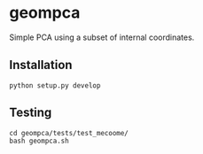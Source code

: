 # geompca
Simple PCA using a subset of internal coordinates.

## Installation
```
python setup.py develop
```

## Testing
```
cd geompca/tests/test_mecoome/
bash geompca.sh
```

